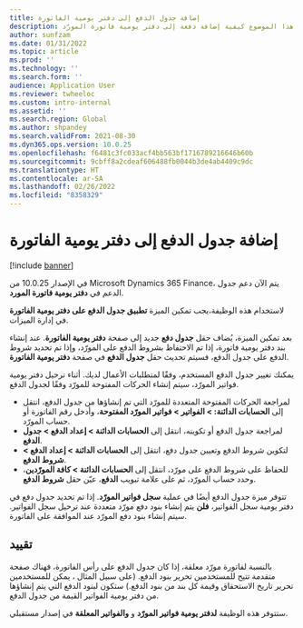 ```yaml
---
title: إضافة جدول الدفع إلى دفتر يومية الفاتورة
description: يصف هذا الموضوع كيفية إضافة دفعة إلى دفتر يومية فاتورة المورّد.
author: sunfzam
ms.date: 01/31/2022
ms.topic: article
ms.prod: ''
ms.technology: ''
ms.search.form: ''
audience: Application User
ms.reviewer: twheeloc
ms.custom: intro-internal
ms.assetid: ''
ms.search.region: Global
ms.author: shpandey
ms.search.validFrom: 2021-08-30
ms.dyn365.ops.version: 10.0.25
ms.openlocfilehash: f6481c3fc033acf4bb563bf1716789216646b60b
ms.sourcegitcommit: 9cbff8a2cdeaf606488fb0044b3de4ab4409c9dc
ms.translationtype: HT
ms.contentlocale: ar-SA
ms.lasthandoff: 02/26/2022
ms.locfileid: "8358329"
---
```

# <a name="apply-a-payment-schedule-to-the-invoice-journal"></a>إضافة جدول الدفع إلى دفتر يومية الفاتورة

[!include [banner](../includes/preview-banner.md)]

في الإصدار 10.0.25 من Microsoft Dynamics 365 Finance، يتم الآن دعم جدول الدعم في **دفتر يومية فاتورة المورد**.

لاستخدام هذه الوظيفة،يجب تمكين الميزة **تطبيق جدول الدفع على دفتر يومية الفاتورة‬** في إدارة الميزات.

بعد تمكين الميزة، يُضاف حقل **جدول دفع** جديد إلى صفحة **دفتر يومية الفاتورة**. عند إنشاء بند دفتر يومية فاتورة، إذا تم الاحتفاظ بشروط الدفع على المورّد، وإذا تم تحديد شروط الدفع على جدول الدفع، فسيتم تحديث حقل **جدول الدفع** في صفحة **دفتر يومية الفاتورة**.

يمكنك تغيير جدول الدفع المستخدم، وفقًا لمتطلبات الأعمال لديك. أثناء ترحيل دفتر يومية فواتير المورّد، سيتم إنشاء الحركات المفتوحة للمورّد وفقًا لجدول الدفع.

 - لمراجعة الحركات المفتوحة المتعددة للمورّد التي تم إنشاؤها من جدول الدفع، انتقل إلى  **الحسابات الدائنة: \> الفواتير \> فواتير المورّد المفتوحة**، وأدخل رقم الفاتورة أو حساب المورّد.
 - لمراجعة جدول الدفع أو تكوينه، انتقل إلى **الحسابات الدائنة \> إعداد الدفع \> جدول الدفع**.
 - لتكوين شروط الدفع وتعيين جدول دفع، انتقل إلى **الحسابات الدائنة \> إعداد الدفع \> شروط الدفع**.
 - للحفاظ على شروط الدفع على مورّد، انتقل إلى **الحسابات الدائنة \> كافة المورّدين**، وحدد حساب المورّد، ثم على علامة تبويب **الدفع**، عيّن حقل **شروط الدفع**.

تتوفر ميزة جدول الدفع أيضًا في عملية **سجل فواتير المورّد**. إذا تم تحديد جدول دفع في دفتر يومية سجل الفواتير، **فلن** يتم إنشاء بنود دفع مورّد متعددة عند ترحيل سجل الفواتير. سيتم إنشاء بنود دفع المورّد عند الموافقة على الفاتورة.

## <a name="limitation"></a>تقييد

بالنسبة لفاتورة مورّد معلقة، إذا كان جدول الدفع على رأس الفاتورة، فهناك صفحة متقدمة تتيح للمستخدمين تحرير بنود الدفع. (على سبيل المثال ، يمكن للمستخدمين تحرير تاريخ الاستحقاق وقيمة كل بند من بنود الدفع.) ستكون لبنود الدفع التي يتم إنشاؤها من دفتر يومية الفواتير القيمة من جدول الدفع.

ستتوفر هذه الوظيفة **لدفتر يومية فواتير المورّد** و **والفواتير المعلقة** في إصدار مستقبلي.
